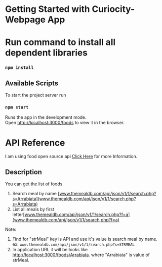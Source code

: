 # Getting Started with Curiocity-Webpage App
# Run command to install all dependent libraries
### `npm install`

## Available Scripts

To start the project server run
### `npm start`


Runs the app in the development mode.\
Open [http://localhost:3000/foods](http://localhost:3000/foods) to view it in the browser.


# API Reference
I am using food open source api [Click Here](https://www.themealdb.com/api.php) for more Information.

## Description
You can get the list of foods
1. Search meal by name [www.themealdb.com/api/json/v1/1/search.php?s=Arrabiata](www.themealdb.com/api/json/v1/1/search.php?s=Arrabiata)
2. List all meals by first letter[www.themealdb.com/api/json/v1/1/search.php?f=a](www.themealdb.com/api/json/v1/1/search.php?f=a)

Note: 
1. Find for "strMeal" key is API and use it's value is search meal by name. ex: `www.themealdb.com/api/json/v1/1/search.php?s=STRMEAL`
2. In application URL it will be looks like [http://localhost:3000/foods/Arrabiata](http://localhost:3000/foods/Arrabiata). where "Arrabiata" is value of strMeal.